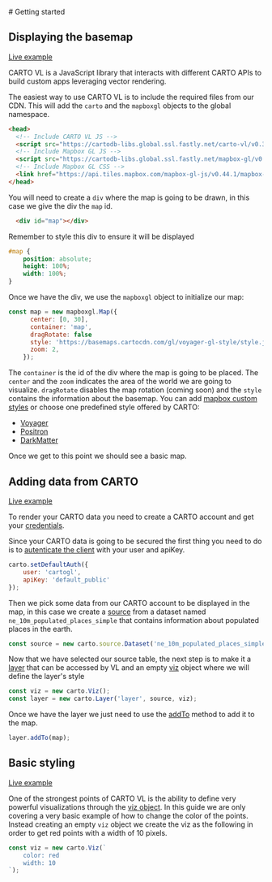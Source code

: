 # Getting started

## Displaying the basemap

[Live example](http://beta-cartovl-guides.developers.carto-staging.com/developers/carto-vl/examples/maps/guides/getting-started/basemap.html)

CARTO VL is a JavaScript library that interacts with different CARTO APIs to build custom apps leveraging vector rendering. 

The easiest way to use CARTO VL is to include the required files from our CDN. This will add the `carto` and the `mapboxgl` objects to the global namespace.

```html
<head>
  <!-- Include CARTO VL JS -->
  <script src="https://cartodb-libs.global.ssl.fastly.net/carto-vl/v0.3.0/carto-vl.js"></script>
  <!-- Include Mapbox GL JS -->
  <script src="https://cartodb-libs.global.ssl.fastly.net/mapbox-gl/v0.44.1-carto1/mapbox-gl.js"></script>
  <!-- Include Mapbox GL CSS -->
  <link href="https://api.tiles.mapbox.com/mapbox-gl-js/v0.44.1/mapbox-gl.css" rel="stylesheet" />
</head>
```

You will need to create a `div` where the map is going to be drawn, in this case we give the div the `map` id.

```html
  <div id="map"></div>
```

Remember to style this div to ensure it will be displayed

```css
#map {
    position: absolute;
    height: 100%;
    width: 100%;
}
```


Once we have the div, we use the `mapboxgl` object to initialize our map:

```js
const map = new mapboxgl.Map({
      center: [0, 30],
      container: 'map',
      dragRotate: false
      style: 'https://basemaps.cartocdn.com/gl/voyager-gl-style/style.json',
      zoom: 2,
    });
```

The `container` is the id of the div where the map is going to be placed. The `center` and the `zoom` indicates the area of the world
we are going to visualize. `dragRotate` disables the map rotation (coming soon) and the `style` contains the information about
the basemap. You can add [mapbox custom styles](https://www.mapbox.com/mapbox-gl-js/style-spec/) or choose one predefined style offered by CARTO:

- [Voyager](https://basemaps.cartocdn.com/gl/voyager-gl-style/style.json)
- [Positron](https://basemaps.cartocdn.com/gl/positron-gl-style/style.json)
- [DarkMatter](https://basemaps.cartocdn.com/gl/dark-matter-gl-style/style.json)


Once we get to this point we should see a basic map.


## Adding data from CARTO


[Live example](http://beta-cartovl-guides.developers.carto-staging.com/developers/carto-vl/examples/maps/guides/getting-started/addingData.html)

To render your CARTO data you need to create a CARTO account and get your [credentials](https://carto.com/developers/fundamentals/authorization/).

Since your CARTO data is going to be secured the first thing you need to do is to [autenticate the client](https://carto.com/developers/carto-vl/reference/#cartosetdefaultauth) with your user and apiKey.

```js
carto.setDefaultAuth({
    user: 'cartogl',
    apiKey: 'default_public'
});
```

Then we pick some data from our CARTO account to be displayed in the map, in this case we create a [source](https://carto.com/developers/carto-vl/reference/#cartosourcedataset) from a dataset named `ne_10m_populated_places_simple` that contains information about populated places in the earth.

```js
const source = new carto.source.Dataset('ne_10m_populated_places_simple');
``` 

Now that we have selected our source table, the next step is to make it a [layer](https://carto.com/developers/carto-vl/reference/#cartolayer) that can be accessed by VL and an empty [viz](https://carto.com/developers/carto-vl/reference/#cartoviz) object where we will define the layer's style

```js
const viz = new carto.Viz();
const layer = new carto.Layer('layer', source, viz);
```

Once we have the layer we just need to use the [addTo](https://carto.com/developers/carto-vl/reference/#cartolayeraddto) method to add it to the map.

```js
layer.addTo(map);
```

## Basic styling

[Live example](http://beta-cartovl-guides.developers.carto-staging.com/developers/carto-vl/examples/maps/guides/getting-started/basicStyling.html)

One of the strongest points of CARTO VL is the ability to define very powerful visualizations through the [viz object](https://carto.com/developers/carto-vl/reference/#cartoviz). In this guide we are only covering a very basic example of how to change the color of the points.  Instead creating an empty `viz` object we create the viz as the following in order to get red points with a width of 10 pixels.

```js
const viz = new carto.Viz(`
    color: red
    width: 10
`);
```
